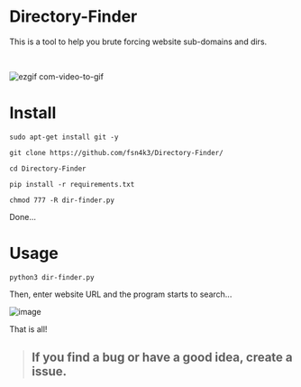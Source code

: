 # Directory-Finder
This is a tool to help you brute forcing website sub-domains and dirs.

<br />

![ezgif com-video-to-gif](https://github.com/fsn4k3/Directory-Finder/assets/70797855/11d134dc-1924-44e5-a172-df9de8a79d2d)



# Install
```
sudo apt-get install git -y
```

```
git clone https://github.com/fsn4k3/Directory-Finder/
```

```
cd Directory-Finder
```

```
pip install -r requirements.txt
```

```
chmod 777 -R dir-finder.py
```

Done...


# Usage

```
python3 dir-finder.py 
```
Then, enter website URL and the program starts to search...

![image](https://github.com/fsn4k3/Directory-Finder/assets/70797855/27275380-3b94-45c1-bb44-62a25d3023ea)

That is all!

> ## If you find a bug or have a good idea, create a issue.
